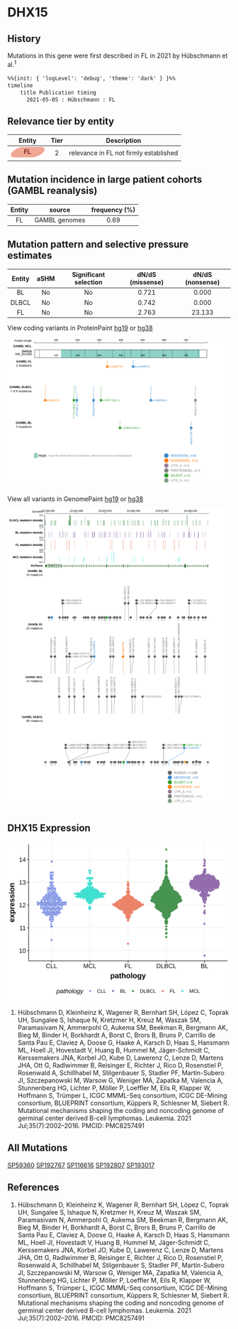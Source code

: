 # DHX15

## History
Mutations in this gene were first described in FL in 2021 by Hübschmann et al.<sup>1</sup>

```mermaid
%%{init: { 'logLevel': 'debug', 'theme': 'dark' } }%%
timeline
    title Publication timing
      2021-05-05 : Hübschmann : FL
```

## Relevance tier by entity

|Entity|Tier|Description                           |
|:------:|:----:|--------------------------------------|
|![FL](images/icons/FL_tier2.png)    |2   |relevance in FL not firmly established|

## Mutation incidence in large patient cohorts (GAMBL reanalysis)

|Entity|source       |frequency (%)|
|:------:|:-------------:|:-------------:|
|FL    |GAMBL genomes|0.69         |

## Mutation pattern and selective pressure estimates

|Entity|aSHM|Significant selection|dN/dS (missense)|dN/dS (nonsense)|
|:------:|:----:|:---------------------:|:----------------:|:----------------:|
|BL    |No  |No                   |0.721           | 0.000          |
|DLBCL |No  |No                   |0.742           | 0.000          |
|FL    |No  |No                   |2.763           |23.133          |




View coding variants in ProteinPaint [hg19](https://morinlab.github.io/LLMPP/GAMBL/DHX15_protein.html)  or [hg38](https://morinlab.github.io/LLMPP/GAMBL/DHX15_protein_hg38.html)

![](images/proteinpaint/DHX15_NM_001358.svg)

View all variants in GenomePaint [hg19](https://morinlab.github.io/LLMPP/GAMBL/DHX15.html)  or [hg38](https://morinlab.github.io/LLMPP/GAMBL/DHX15_hg38.html)

![](images/proteinpaint/DHX15.svg)

## DHX15 Expression
![](images/gene_expression/DHX15_by_pathology.svg)
1.  Hübschmann D, Kleinheinz K, Wagener R, Bernhart SH, López C, Toprak UH, Sungalee S, Ishaque N, Kretzmer H, Kreuz M, Waszak SM, Paramasivam N, Ammerpohl O, Aukema SM, Beekman R, Bergmann AK, Bieg M, Binder H, Borkhardt A, Borst C, Brors B, Bruns P, Carrillo de Santa Pau E, Claviez A, Doose G, Haake A, Karsch D, Haas S, Hansmann ML, Hoell JI, Hovestadt V, Huang B, Hummel M, Jäger-Schmidt C, Kerssemakers JNA, Korbel JO, Kube D, Lawerenz C, Lenze D, Martens JHA, Ott G, Radlwimmer B, Reisinger E, Richter J, Rico D, Rosenstiel P, Rosenwald A, Schillhabel M, Stilgenbauer S, Stadler PF, Martín-Subero JI, Szczepanowski M, Warsow G, Weniger MA, Zapatka M, Valencia A, Stunnenberg HG, Lichter P, Möller P, Loeffler M, Eils R, Klapper W, Hoffmann S, Trümper L, ICGC MMML-Seq consortium, ICGC DE-Mining consortium, BLUEPRINT consortium, Küppers R, Schlesner M, Siebert R. Mutational mechanisms shaping the coding and noncoding genome of germinal center derived B-cell lymphomas. Leukemia. 2021 Jul;35(7):2002–2016. PMCID: PMC8257491


<!-- ORIGIN: hubschmannMutationalMechanismsShaping2021b -->
<!-- FL: hubschmannMutationalMechanismsShaping2021b -->

## All Mutations

[SP59360](https://www.bcgsc.ca/downloads/morinlab/GAMBL/MALY/SP59360.html)
[SP192767](https://www.bcgsc.ca/downloads/morinlab/GAMBL/MALY/SP192767.html)
[SP116616](https://www.bcgsc.ca/downloads/morinlab/GAMBL/MALY/SP116616.html)
[SP192807](https://www.bcgsc.ca/downloads/morinlab/GAMBL/MALY/SP192807.html)
[SP193017](https://www.bcgsc.ca/downloads/morinlab/GAMBL/MALY/SP193017.html)


## References
1.  Hübschmann D, Kleinheinz K, Wagener R, Bernhart SH, López C, Toprak UH, Sungalee S, Ishaque N, Kretzmer H, Kreuz M, Waszak SM, Paramasivam N, Ammerpohl O, Aukema SM, Beekman R, Bergmann AK, Bieg M, Binder H, Borkhardt A, Borst C, Brors B, Bruns P, Carrillo de Santa Pau E, Claviez A, Doose G, Haake A, Karsch D, Haas S, Hansmann ML, Hoell JI, Hovestadt V, Huang B, Hummel M, Jäger-Schmidt C, Kerssemakers JNA, Korbel JO, Kube D, Lawerenz C, Lenze D, Martens JHA, Ott G, Radlwimmer B, Reisinger E, Richter J, Rico D, Rosenstiel P, Rosenwald A, Schillhabel M, Stilgenbauer S, Stadler PF, Martín-Subero JI, Szczepanowski M, Warsow G, Weniger MA, Zapatka M, Valencia A, Stunnenberg HG, Lichter P, Möller P, Loeffler M, Eils R, Klapper W, Hoffmann S, Trümper L, ICGC MMML-Seq consortium, ICGC DE-Mining consortium, BLUEPRINT consortium, Küppers R, Schlesner M, Siebert R. Mutational mechanisms shaping the coding and noncoding genome of germinal center derived B-cell lymphomas. Leukemia. 2021 Jul;35(7):2002–2016. PMCID: PMC8257491
